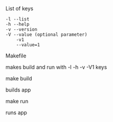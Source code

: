 List of keys

    -l --list
    -h --help
    -v --version
    -V --value (optional parameter)	
    	-v1
    	--value=1

Makefile

makes build and run with -l -h -v -V1 keys

make build

builds app

make run

runs app
